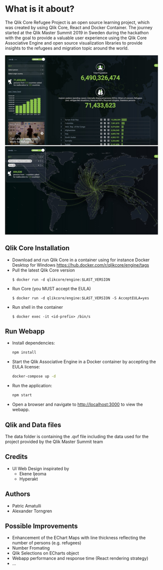 # What is it about?

The Qlik Core Refugee Project is an open source learning project, which was created by using Qlik Core, React and Docker Container. The journey started at the Qlik Master Summit 2019 in Sweden during the hackathon with the goal to provide a valuable user experience using the Qlik Core Associative Engine and open source visualization libraries to provide insights to the refugees and migration topic around the world. 

![](qcore_refugees.jpg)
![](qcore_refugee_map.jpg)

## Qlik Core Installation

* Download and run Qlik Core in a container using for instance Docker Desktop for Windows https://hub.docker.com/r/qlikcore/engine/tags 
* Pull the latest Qlik Core version 
  ``` 
  $ docker run -d qlikcore/engine:$LAST_VERSION
  ```
* Run Core (you MUST accept the EULA) 
  ```
  $ docker run -d qlikcore/engine:$LAST_VERSION -S AcceptEULA=yes 
  ```
* Run shell in the container 
  ```
  $ docker exec -it <id-prefix> /bin/s
  ```
## Run Webapp

* Install dependencies:
  ```bash
  npm install
  ```
* Start the Qlik Associative Engine in a Docker container by accepting the EULA license:
  ```bash
  docker-compose up -d
  ```
* Run the application:
  ```bash
  npm start
  ```
* Open a browser and navigate to [http://localhost:3000](http://localhost:3000) to view the webapp.

## Qlik and Data files
The data folder is containing the .qvf file including the data used for the project provided by the Qlik Master Summit team

## Credits
* UI Web Design inspirated by
    - Ekene Ijeoma
    - Hyperakt

## Authors
* Patric Amatulli 
* Alexander Torngren

## Possible Improvements
* Enhancement of the EChart Maps with line thickness reflecting the number of persons (e.g. refugees)
* Number Fromating
* Qlik Selections on ECharts object
* Webapp performance and response time (React rendering strategy)
* ...
